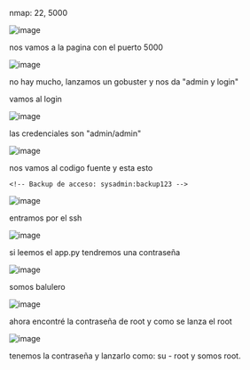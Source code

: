 nmap: 22, 5000

![image](https://github.com/user-attachments/assets/aeed78ad-a816-4c3c-870f-f006219cab59)

nos vamos a la pagina con el puerto 5000

![image](https://github.com/user-attachments/assets/58141197-295a-4422-a8ae-1426447daa2d)

no hay mucho, lanzamos un gobuster y nos da "admin y login"

vamos al login

![image](https://github.com/user-attachments/assets/3e6d42c3-6ff4-4bb7-aac7-231dde7649c3)

las credenciales son "admin/admin"

![image](https://github.com/user-attachments/assets/b2a13f76-eb0e-49ac-8b6d-f2281624408b)

nos vamos al codigo fuente y esta esto

    <!-- Backup de acceso: sysadmin:backup123 -->

![image](https://github.com/user-attachments/assets/17593745-013a-4373-9073-5f46698b5848)

entramos por el ssh

![image](https://github.com/user-attachments/assets/bb447a81-b17d-4444-8fa9-085aaf47b17c)

si leemos el app.py  tendremos una contraseña

![image](https://github.com/user-attachments/assets/fd7c56d2-d5e5-433d-a992-9ba376c58634)

somos balulero

![image](https://github.com/user-attachments/assets/a086a56c-62a6-4ce9-b662-fb3db55d65c3)

ahora encontré la contraseña de root y como se lanza el root

![image](https://github.com/user-attachments/assets/6abc213e-cb2b-496b-8558-b9fb527dce2c)

tenemos la contraseña y lanzarlo como: su - root y somos root.
